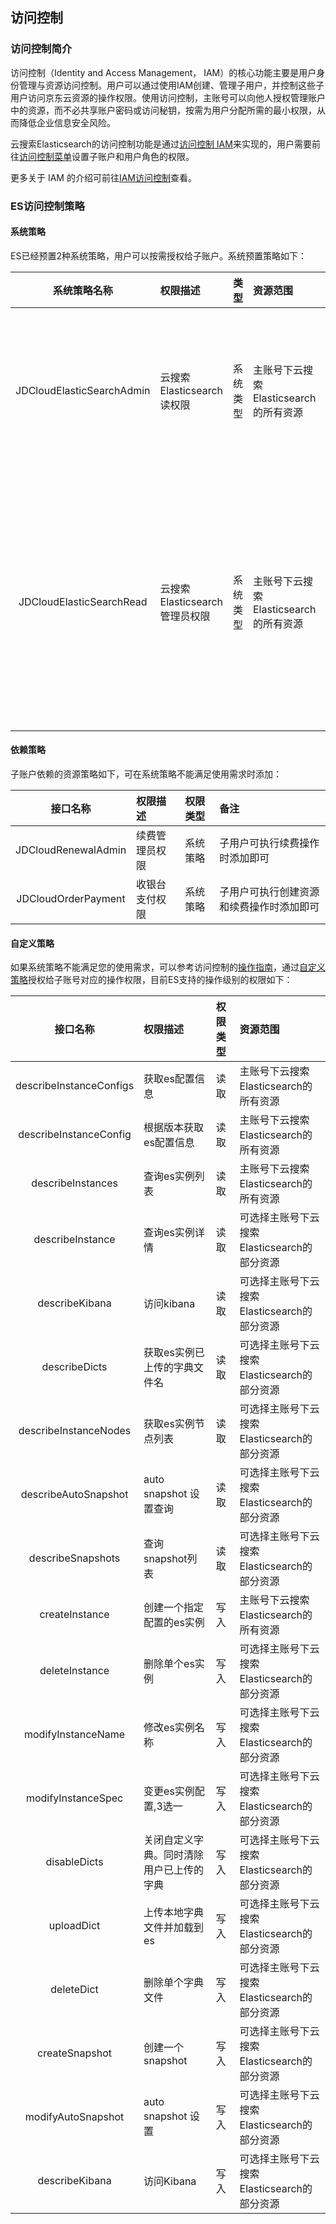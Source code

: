 ## 访问控制
### 访问控制简介
访问控制（Identity and Access Management， IAM）的核心功能主要是用户身份管理与资源访问控制。用户可以通过使用IAM创建、管理子用户，并控制这些子用户访问京东云资源的操作权限。使用访问控制，主账号可以向他人授权管理账户中的资源，而不必共享账户密码或访问秘钥，按需为用户分配所需的最小权限，从而降低企业信息安全风险。</br>

云搜索Elasticsearch的访问控制功能是通过[访问控制 IAM]( https://docs.jdcloud.com/cn/iam/product-overview)来实现的，用户需要前往[访问控制菜单]( https://iam-console.jdcloud.com/summary)设置子账户和用户角色的权限。</br>

更多关于 IAM 的介绍可前往[IAM访问控制]( https://docs.jdcloud.com/cn/iam/product-overview)查看。</br>
### ES访问控制策略

#### 系统策略

ES已经预置2种系统策略，用户可以按需授权给子账户。系统预置策略如下：</br>

系统策略名称 | 权限描述 | 类型 | 资源范围 | 备注 
:---: | :--- | :--- | :--- | :---
JDCloudElasticSearchAdmin  | 云搜索Elasticsearch读权限 | 系统类型 | 主账号下云搜索Elasticsearch的所有资源 | 可以让用户拥有创建和管理 es所有集群实例的权限，包括访问Kibana的权限 |
JDCloudElasticSearchRead  | 云搜索Elasticsearch管理员权限 | 系统类型 | 主账号下云搜索Elasticsearch的所有资源 | 可以让用户拥有查看 ES 集群实例的权限，包括访问kibana的权限，但是不具有创建、删除等操作的权限。 |

#### 依赖策略
子账户依赖的资源策略如下，可在系统策略不能满足使用需求时添加：</br>

接口名称 | 权限描述 | 权限类型 | 备注 |  
:---: | :--- | :--- | :--- | 
JDCloudRenewalAdmin  | 续费管理员权限 | 系统策略| 子用户可执行续费操作时添加即可 |
JDCloudOrderPayment  | 收银台支付权限 | 系统策略 | 子用户可执行创建资源和续费操作时添加即可 |


#### 自定义策略

如果系统策略不能满足您的使用需求，可以参考访问控制的[操作指南]( https://docs.jdcloud.com/cn/iam/policy-management)，通过[自定义策略]( https://iam-console.jdcloud.com/policy/generator)授权给子账号对应的操作权限，目前ES支持的操作级别的权限如下：</br>

接口名称 | 权限描述 | 权限类型 | 资源范围 |  
:---: | :--- | :--- | :--- | 
describeInstanceConfigs  | 获取es配置信息 | 读取| 主账号下云搜索Elasticsearch的所有资源 |
describeInstanceConfig  | 根据版本获取es配置信息 | 读取 | 主账号下云搜索Elasticsearch的所有资源 |
describeInstances  | 查询es实例列表 | 读取| 主账号下云搜索Elasticsearch的所有资源 |
describeInstance | 查询es实例详情 | 读取 | 可选择主账号下云搜索Elasticsearch的部分资源 |
describeKibana  | 访问kibana | 读取| 可选择主账号下云搜索Elasticsearch的部分资源 |
describeDicts  | 获取es实例已上传的字典文件名 | 读取 | 可选择主账号下云搜索Elasticsearch的部分资源 |
describeInstanceNodes  | 获取es实例节点列表 | 读取| 可选择主账号下云搜索Elasticsearch的部分资源 |
describeAutoSnapshot  | auto snapshot 设置查询 | 读取 | 可选择主账号下云搜索Elasticsearch的部分资源 |
describeSnapshots  | 查询snapshot列表 | 读取| 可选择主账号下云搜索Elasticsearch的部分资源 |
createInstance  | 创建一个指定配置的es实例 | 写入 | 主账号下云搜索Elasticsearch的所有资源 |
deleteInstance  | 删除单个es实例 | 写入 | 可选择主账号下云搜索Elasticsearch的部分资源 |
modifyInstanceName | 修改es实例名称 | 写入 | 可选择主账号下云搜索Elasticsearch的部分资源 |
modifyInstanceSpec  | 变更es实例配置,3选一 | 写入 | 可选择主账号下云搜索Elasticsearch的部分资源 |
disableDicts  | 关闭自定义字典。同时清除用户已上传的字典 | 写入 | 可选择主账号下云搜索Elasticsearch的部分资源 |
uploadDict  | 上传本地字典文件并加载到es | 写入 | 可选择主账号下云搜索Elasticsearch的部分资源 |
deleteDict  | 删除单个字典文件 | 写入 | 可选择主账号下云搜索Elasticsearch的部分资源 |
createSnapshot  | 创建一个snapshot | 写入 | 可选择主账号下云搜索Elasticsearch的部分资源 |
modifyAutoSnapshot | auto snapshot 设置 | 写入 | 可选择主账号下云搜索Elasticsearch的部分资源 |
describeKibana | 访问Kibana | 写入 | 可选择主账号下云搜索Elasticsearch的部分资源 |
